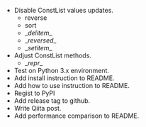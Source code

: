 - Disable ConstList values updates.
  - reverse
  - sort
  - \__delitem__
  - \__reversed__
  - \__setitem__
- Adjust ConstList methods.
  - \__repr__
- Test on Python 3.x environment.
- Add install instruction to README.
- Add how to use instruction to README.
- Regist to PyPI
- Add release tag to github.
- Write Qiita post.
- Add performance comparison to README.